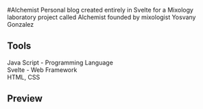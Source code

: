 #Alchemist
Personal blog created entirely in Svelte for a Mixology laboratory project called Alchemist founded by mixologist Yosvany Gonzalez

## Tools
Java Script - Programming Language <br/>
Svelte - Web Framework <br/>
HTML, CSS

## Preview
